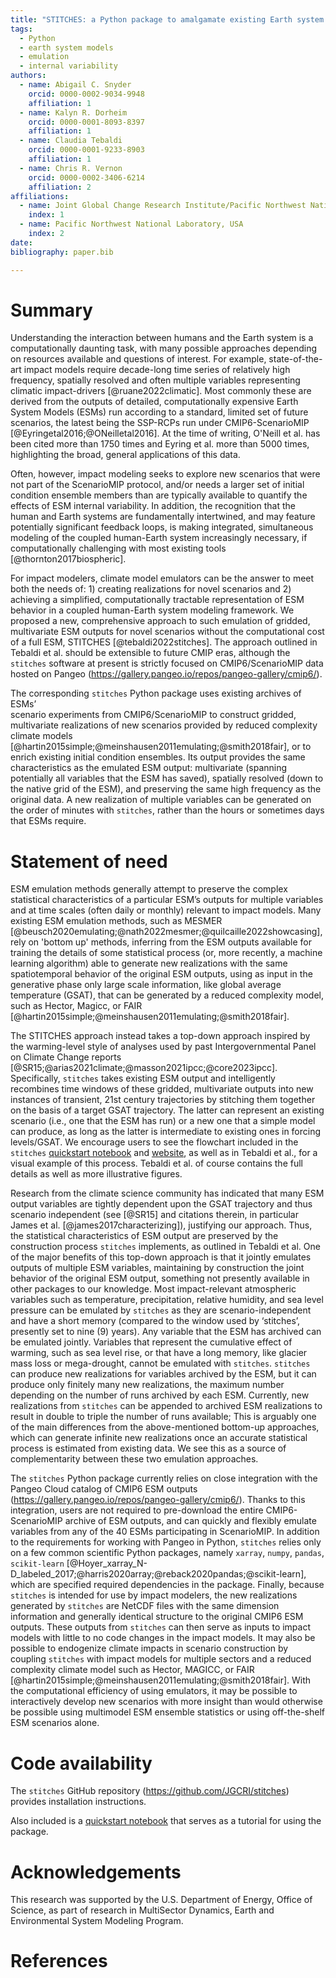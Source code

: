 ```yaml
---
title: "STITCHES: a Python package to amalgamate existing Earth system model output into new scenario realizations"
tags:
  - Python
  - earth system models
  - emulation
  - internal variability
authors:
  - name: Abigail C. Snyder
    orcid: 0000-0002-9034-9948
    affiliation: 1
  - name: Kalyn R. Dorheim
    orcid: 0000-0001-8093-8397
    affiliation: 1
  - name: Claudia Tebaldi
    orcid: 0000-0001-9233-8903
    affiliation: 1
  - name: Chris R. Vernon
    orcid: 0000-0002-3406-6214
    affiliation: 2
affiliations:
  - name: Joint Global Change Research Institute/Pacific Northwest National Laboratory, USA
    index: 1
  - name: Pacific Northwest National Laboratory, USA
    index: 2
date:
bibliography: paper.bib

---
```


# Summary

Understanding the interaction between humans and the Earth system is a
computationally daunting task, with many possible approaches depending on
resources available and questions of interest. For example, state-of-the-art
impact models require decade-long time series of relatively high frequency,
spatially resolved and often multiple variables representing climatic impact-drivers
[@ruane2022climatic]. Most commonly these are derived from the outputs
of  detailed, computationally expensive Earth System Models (ESMs) run according
to a standard, limited set of future scenarios, the latest being the SSP-RCPs
run under CMIP6-ScenarioMIP [@Eyringetal2016;@ONeilletal2016]. At the time of
writing, O'Neill et al. has been cited more than 1750 times and Eyring et al.
more than 5000 times, highlighting the broad, general applications of this data.


Often, however, impact modeling seeks to explore new scenarios that were not
part of the ScenarioMIP protocol, and/or needs a larger set of initial condition
ensemble members than are typically available to quantify the effects of ESM
internal variability. In addition, the recognition that the human and Earth
systems are fundamentally intertwined, and may feature potentially
significant feedback loops, is making integrated, simultaneous modeling of
the coupled human-Earth system increasingly necessary, if computationally
challenging with most existing tools [@thornton2017biospheric].


For impact modelers, climate model emulators can be the answer to meet both
the needs of: 1) creating realizations for novel scenarios and 2) achieving a
simplified, computationally tractable representation of ESM behavior in a
coupled human-Earth system modeling framework. We proposed a new,
comprehensive approach to such emulation of gridded, multivariate ESM
outputs for novel scenarios without the computational cost of a full ESM,
STITCHES [@tebaldi2022stitches]. The approach outlined in Tebaldi et al. should
be extensible to future CMIP eras, although the `stitches` software at present 
is strictly focused on CMIP6/ScenarioMIP data hosted on Pangeo 
(https://gallery.pangeo.io/repos/pangeo-gallery/cmip6/). 


The corresponding `stitches` Python package uses existing archives of ESMs’  
scenario experiments from CMIP6/ScenarioMIP to construct gridded, multivariate 
realizations of new scenarios provided by reduced complexity climate models 
[@hartin2015simple;@meinshausen2011emulating;@smith2018fair], or to 
enrich existing initial condition ensembles. Its output provides the same
characteristics as the emulated ESM output: multivariate (spanning 
potentially all variables that the ESM has saved), spatially resolved (down to 
the native grid of the ESM), and preserving the same high frequency as the original data.
A new realization of multiple variables can be generated on the order of minutes with 
`stitches`, rather than the hours or sometimes days that ESMs require. 



# Statement of need

ESM emulation methods generally attempt to preserve the complex statistical
characteristics of a particular ESM’s outputs for multiple variables and at 
time scales (often daily or monthly) relevant to impact models. Many 
existing ESM emulation methods, such as MESMER 
[@beusch2020emulating;@nath2022mesmer;@quilcaille2022showcasing], rely 
on 'bottom up' methods, inferring from the ESM outputs available for training the
details of some  statistical process (or, more recently, a machine learning algorithm)
able to generate new realizations with the same spatiotemporal behavior of the original
ESM outputs, using as input in the generative phase only large scale information,
like global average temperature (GSAT), that can be generated by a reduced complexity
model, such as Hector, Magicc, or FAIR
[@hartin2015simple;@meinshausen2011emulating;@smith2018fair].


The STITCHES approach instead takes a top-down approach inspired by the warming-level
style of analyses used by past Intergovernmental Panel on Climate Change
reports [@SR15;@arias2021climate;@masson2021ipcc;@core2023ipcc]. Specifically,
`stitches` takes existing ESM output and intelligently recombines time windows
of these gridded, multivariate outputs into new instances of transient, 21st
century trajectories by stitching them together on the basis of a target GSAT
trajectory. The latter can represent an existing scenario (i.e., one that the
ESM has run) or a new one that a simple model can produce, as long as the latter
is intermediate to existing ones in forcing levels/GSAT. We encourage users to
see the flowchart included in the `stitches` 
[quickstart notebook](https://github.com/JGCRI/stitches/blob/main/notebooks/stitches-quickstart.ipynb) 
and [website](https://jgcri.github.io/stitches/), as well as in Tebaldi et al., for a visual example of this process.
Tebaldi et al. of course contains the full details as well as more illustrative figures.


Research from the climate science  community has indicated that many ESM output
variables are tightly dependent upon the GSAT trajectory and thus scenario
independent (see [@SR15] and citations therein, in particular James et al.
[@james2017characterizing]), justifying our approach. Thus, the statistical
characteristics of ESM output are preserved by the construction process `stitches`
implements, as outlined in Tebaldi et al. One of the major benefits of this
top-down approach is that it jointly emulates outputs of multiple ESM variables,
maintaining by construction the joint behavior of the original ESM output,
something not presently available in other packages to our knowledge. Most
impact-relevant atmospheric variables such as temperature, precipitation, relative
humidity, and sea level pressure can be emulated by `stitches` as they are
scenario-independent and have a short memory (compared to the window used by
‘stitches’, presently set to nine (9) years). Any variable that the ESM has archived can
be emulated jointly. Variables that represent the cumulative effect of warming,
such as sea level rise, or that have a long memory, like glacier mass loss or
mega-drought, cannot be emulated with `stitches`. `stitches` can produce new
realizations for variables archived by the ESM, but it can produce only finitely
many new realizations, the maximum number depending on the number of runs
archived by each ESM. Currently, new realizations from `stitches` can be
appended to archived ESM realizations to result in  double to triple the number
of runs available; This is arguably one of the main differences from the above-mentioned
bottom-up approaches, which can generate infinite new realizations
once an accurate statistical process is estimated from existing data. We see
this as a source of complementarity between these two emulation approaches.

The `stitches` Python package currently relies on close integration with the
Pangeo Cloud catalog of CMIP6 ESM outputs (https://gallery.pangeo.io/repos/pangeo-gallery/cmip6/).
Thanks to this integration, users are not required to pre-download the entire
CMIP6-ScenarioMIP archive of ESM outputs, and can quickly and flexibly
emulate variables from any of the 40 ESMs participating in ScenarioMIP.
In addition to the requirements for working with Pangeo in Python, `stitches`
relies only on a few common scientific Python packages, namely `xarray`, `numpy`,
`pandas`, `scikit-learn`
[@Hoyer_xarray_N-D_labeled_2017;@harris2020array;@reback2020pandas;@scikit-learn],
which are specified required dependencies in the package.
Finally, because `stitches` is intended for use by  impact modelers, the new
realizations generated by `stitches` are NetCDF files with the same dimension
information and generally identical structure to the original CMIP6 ESM outputs.
These outputs from `stitches` can then serve as inputs to impact models with
little to no code changes in the impact models. It may also be possible to
endogenize climate impacts in scenario construction by coupling `stitches`
with impact models for multiple sectors and a reduced complexity climate model
such as Hector, MAGICC, or FAIR
[@hartin2015simple;@meinshausen2011emulating;@smith2018fair].
With the computational efficiency of using emulators,
it may be possible to interactively develop new scenarios with more insight than
would otherwise be possible using multimodel ESM ensemble statistics or using
off-the-shelf ESM scenarios alone.



# Code availability 

The `stitches` GitHub repository (https://github.com/JGCRI/stitches) provides 
installation instructions.

Also included is a [quickstart notebook](https://github.com/JGCRI/stitches/blob/main/notebooks/stitches-quickstart.ipynb) that serves as a tutorial for using the package.


# Acknowledgements

This research was supported by the U.S. Department of Energy, Office of Science, as part of research in MultiSector Dynamics, Earth and Environmental System Modeling Program.

# References
